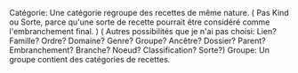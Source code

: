 Catégorie: Une catégorie regroupe des recettes de même nature.
( Pas Kind ou Sorte, parce qu'une sorte de recette pourrait être considéré comme l'embranchement final. )
( Autres possibilités que je n'ai pas choisi: Lien? Famille? Ordre? Domaine? Genre? Groupe? Ancêtre? Dossier? Parent? Embranchement? Branche? Noeud? Classification? Sorte?)
Groupe: Un groupe contient des catégories de recettes.
